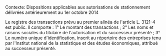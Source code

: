 Contexte: Dispositions applicables aux autorisations de stationnement délivrées antérieurement au 1er octobre 2014

Le registre des transactions prévu au premier alinéa de l'article L. 3121-4 est public. Il comporte : 1° Le montant des transactions ; 2° Les noms et raisons sociales du titulaire de l'autorisation et du successeur présenté ; 3° Le numéro unique d'identification, inscrit au répertoire des entreprises tenu par l'Institut national de la statistique et des études économiques, attribué au successeur présenté.